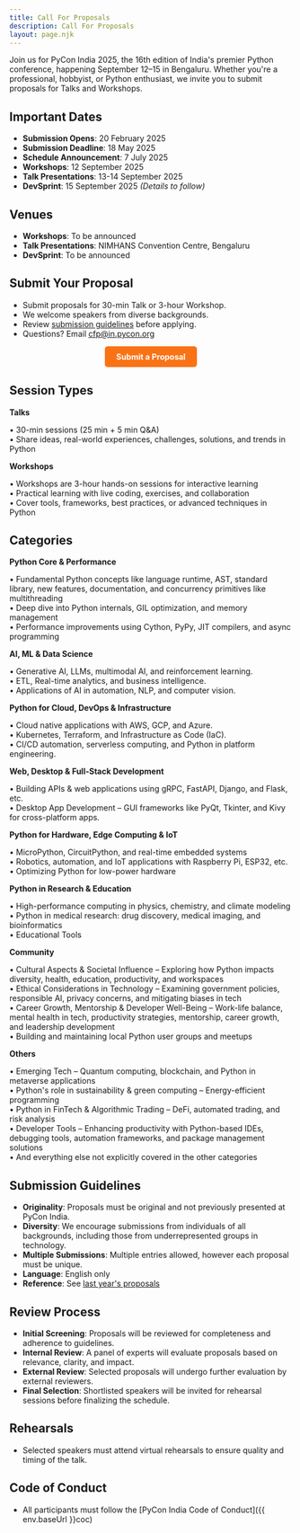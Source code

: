 ```yaml
---
title: Call For Proposals
description: Call For Proposals
layout: page.njk
---
```



Join us for PyCon India 2025, the 16th edition of India's premier Python conference, happening September 12–15 in Bengaluru. Whether you're a professional, hobbyist, or Python enthusiast, we invite you to submit proposals for Talks and Workshops.

## Important Dates

- **Submission Opens**: 20 February 2025
- **Submission Deadline**: 18 May 2025
- **Schedule Announcement**: 7 July 2025
- **Workshops**: 12 September 2025
- **Talk Presentations**: 13-14 September 2025
- **DevSprint**: 15 September 2025 *(Details to follow)*

## Venues

- **Workshops**: To be announced
- **Talk Presentations**: NIMHANS Convention Centre, Bengaluru
- **DevSprint**: To be announced


## Submit Your Proposal

- Submit proposals for 30-min Talk or 3-hour Workshop.
- We welcome speakers from diverse backgrounds.
- Review [submission guidelines](#submission-guidelines) before applying.
- Questions? Email [cfp@in.pycon.org](mailto:cfp@in.pycon.org)

<div style="text-align: center;">
  <a href="https://cfp.in.pycon.org/2025/cfp" class="button" style="display: inline-block; padding: 10px 20px; background-color: #F97316; color: white; text-decoration: none; border-radius: 5px; font-weight: bold;">Submit a Proposal</a>
</div>

## Session Types

**Talks**

• 30-min sessions (25 min + 5 min Q&A)  
• Share ideas, real-world experiences, challenges, solutions, and trends in Python

**Workshops**

• Workshops are 3-hour hands-on sessions for interactive learning  
• Practical learning with live coding, exercises, and collaboration  
• Cover tools, frameworks, best practices, or advanced techniques in Python

## Categories

**Python Core & Performance**

• Fundamental Python concepts like language runtime, AST, standard library, new features, documentation, and concurrency primitives like multithreading  
• Deep dive into Python internals, GIL optimization, and memory management  
• Performance improvements using Cython, PyPy, JIT compilers, and async programming  

**AI, ML & Data Science**

• Generative AI, LLMs, multimodal AI, and reinforcement learning.  
• ETL, Real-time analytics, and business intelligence.  
• Applications of AI in automation, NLP, and computer vision.

**Python for Cloud, DevOps & Infrastructure**

• Cloud native applications with AWS, GCP, and Azure.  
• Kubernetes, Terraform, and Infrastructure as Code (IaC).  
• CI/CD automation, serverless computing, and Python in platform engineering.

**Web, Desktop & Full-Stack Development**

• Building APIs & web applications using gRPC, FastAPI, Django, and Flask, etc.  
• Desktop App Development – GUI frameworks like PyQt, Tkinter, and Kivy for cross-platform apps.

**Python for Hardware, Edge Computing & IoT**

• MicroPython, CircuitPython, and real-time embedded systems  
• Robotics, automation, and IoT applications with Raspberry Pi, ESP32, etc.  
• Optimizing Python for low-power hardware

**Python in Research & Education**

• High-performance computing in physics, chemistry, and climate modeling  
• Python in medical research: drug discovery, medical imaging, and bioinformatics  
• Educational Tools

**Community**

• Cultural Aspects & Societal Influence – Exploring how Python impacts diversity, health, education, productivity, and workspaces  
• Ethical Considerations in Technology – Examining government policies, responsible AI, privacy concerns, and mitigating biases in tech  
• Career Growth, Mentorship & Developer Well-Being – Work-life balance, mental health in tech, productivity strategies, mentorship, career growth, and leadership development  
• Building and maintaining local Python user groups and meetups

**Others**

• Emerging Tech – Quantum computing, blockchain, and Python in metaverse applications  
• Python's role in sustainability & green computing – Energy-efficient programming  
• Python in FinTech & Algorithmic Trading – DeFi, automated trading, and risk analysis  
• Developer Tools – Enhancing productivity with Python-based IDEs, debugging tools, automation frameworks, and package management solutions  
• And everything else not explicitly covered in the other categories

## Submission Guidelines

- **Originality**: Proposals must be original and not previously presented at PyCon India.
- **Diversity**: We encourage submissions from individuals of all backgrounds, including those from underrepresented groups in technology.
- **Multiple Submissions**: Multiple entries allowed, however each proposal must be unique.
- **Language**: English only
- **Reference**: See [last year's proposals](https://in.pycon.org/cfp/2024/proposals/)

## Review Process

- **Initial Screening**: Proposals will be reviewed for completeness and adherence to guidelines.
- **Internal Review**: A panel of experts will evaluate proposals based on relevance, clarity, and impact.
- **External Review**: Selected proposals will undergo further evaluation by external reviewers.
- **Final Selection**: Shortlisted speakers will be invited for rehearsal sessions before finalizing the schedule.

## Rehearsals

- Selected speakers must attend virtual rehearsals to ensure quality and timing of the talk.

## Code of Conduct

- All participants must follow the [PyCon India Code of Conduct]({{ env.baseUrl }}coc)
